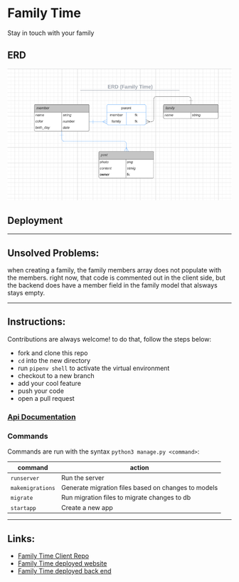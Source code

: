 
# Family Time

Stay in touch with your family

## ERD

 ![erd](/img/family_time_erd.png)




## Deployment

---
## Unsolved Problems:
when creating a family, the family members array does not populate with the members. right now, that code is commented out in the client side, but the backend does have a member field in the family model that alsways stays empty. 

---
## Instructions:

Contributions are always welcome! to do that, follow the steps below:
- fork and clone this repo
- `cd` into the new directory
- run `pipenv shell` to activate the virtual environment 
- checkout to a new branch
- add your cool feature
- push your code 
- open a pull request

### [Api Documentation](api.md)
### Commands

Commands are run with the syntax `python3 manage.py <command>`:

| command | action |
|---------|--------|
| `runserver`  |  Run the server |
| `makemigrations`  | Generate migration files based on changes to models  |
| `migrate`  | Run migration files to migrate changes to db  |
| `startapp`  | Create a new app  |

---
## Links:

- [Family Time Client Repo](https://github.com/hadas21/family-time-client)
- [Family Time deployed website](https://hadas21.github.io/family-time-client/)
- [Family Time deployed back end](https://family-time-api.herokuapp.com/)
